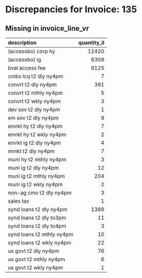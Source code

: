 # Discrepancies for Invoice: 135

## Missing in invoice_line_vr

| description               |   quantity_il |
|:--------------------------|--------------:|
| (accessbo) corp hy        |         12420 |
| (accessbo) ig             |          8308 |
| bval access fee           |          9125 |
| cmbs lcq t2 dly ny4pm     |             7 |
| convrt t2 dly ny4pm       |           391 |
| convrt t2 mthly ny4pm     |             5 |
| convrt t2 wkly ny4pm      |             3 |
| dev sov t2 dly ny4pm      |             1 |
| em sov t2 dly ny4pm       |             9 |
| emrkt hy t2 dly ny4pm     |             7 |
| emrkt hy t2 wkly ny4pm    |             2 |
| emrkt ig t2 dly ny4pm     |             4 |
| mmkt t2 dly ny4pm         |             7 |
| muni hy t2 mthly ny4pm    |             3 |
| muni ig t2 dly ny4pm      |            12 |
| muni ig t2 mthly ny4pm    |           204 |
| muni ig t2 wkly ny4pm     |             2 |
| non-ag cmo t2 dly ny4pm   |             3 |
| sales tax                 |             1 |
| synd loans t2 dly ny4pm   |          1389 |
| synd loans t2 dly to3pm   |            11 |
| synd loans t2 dly to4pm   |             3 |
| synd loans t2 mthly ny4pm |            10 |
| synd loans t2 wkly ny4pm  |            22 |
| us govt t2 dly ny4pm      |            76 |
| us govt t2 mthly ny4pm    |             6 |
| us govt t2 wkly ny4pm     |             1 |

